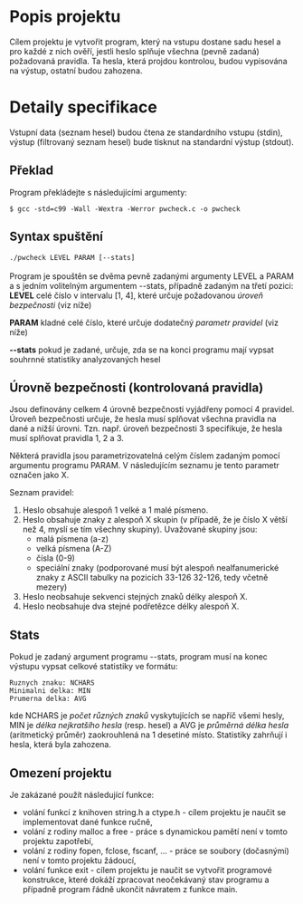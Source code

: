 # Popis projektu

Cílem projektu je vytvořit program, který na vstupu dostane sadu hesel a pro každé z nich ověří, jestli heslo splňuje všechna (pevně zadaná) požadovaná pravidla. Ta hesla, která projdou kontrolou, budou vypisována na výstup, ostatní budou zahozena.


# Detaily specifikace

Vstupní data (seznam hesel) budou čtena ze standardního vstupu (stdin), výstup (filtrovaný seznam hesel) bude tisknut na standardní výstup (stdout).

## Překlad

Program překládejte s následujícími argumenty:

`$ gcc -std=c99 -Wall -Wextra -Werror pwcheck.c -o pwcheck`

## Syntax spuštění

`./pwcheck LEVEL PARAM [--stats]`\
\
Program je spouštěn se dvěma pevně zadanými argumenty LEVEL a PARAM a s jedním volitelným argumentem --stats, případně zadaným na třetí pozici:
**LEVEL**
celé číslo v intervalu [1, 4], které určuje požadovanou  _úroveň bezpečnosti_  (viz níže)

**PARAM**
kladné celé číslo, které určuje dodatečný  _parametr pravidel_  (viz níže)

**-\-stats**
pokud je zadané, určuje, zda se na konci programu mají vypsat souhrnné statistiky analyzovaných hesel

## Úrovně bezpečnosti (kontrolovaná pravidla)

Jsou definovány celkem 4 úrovně bezpečnosti vyjádřeny pomocí 4 pravidel. Úroveň bezpečnosti určuje, že hesla musí splňovat všechna pravidla na dané a nižší úrovni. Tzn. např. úroveň bezpečnosti 3 specifikuje, že hesla musí splňovat pravidla 1, 2 a 3.

Některá pravidla jsou parametrizovatelná celým číslem zadaným pomocí argumentu programu  PARAM. V následujícím seznamu je tento parametr označen jako X.

Seznam pravidel:
1.  Heslo obsahuje alespoň 1 velké a 1 malé písmeno.
2.  Heslo obsahuje znaky z alespoň X skupin  (v případě, že je číslo X větší než 4, myslí se tím všechny skupiny). Uvažované skupiny jsou:
    -   malá písmena (a-z)
    -   velká písmena (A-Z)
    -   čísla (0-9)
    -   speciální znaky (podporované musí být alespoň nealfanumerické znaky z ASCII tabulky na pozicích  33-126  32-126, tedy včetně mezery)
3.  Heslo neobsahuje sekvenci stejných znaků délky alespoň X.
4.  Heslo neobsahuje dva stejné podřetězce délky alespoň X.

## Stats

Pokud je zadaný argument programu  --stats, program musí na konec výstupu vypsat celkové statistiky ve formátu:

`Ruznych znaku: NCHARS`\
`Minimalni delka: MIN`\
`Prumerna delka: AVG`

kde  NCHARS  je  _počet různých znaků_  vyskytujících se napříč všemi hesly,  MIN  je  _délka nejkratšího hesla_  (resp. hesel) a  AVG  je  _průměrná délka hesla_  (aritmetický průměr) zaokrouhlená na 1 desetiné místo. Statistiky zahrňují i hesla, která byla zahozena.

## Omezení projektu

Je zakázané použít následující funkce:

-   volání funkcí z knihoven  string.h  a  ctype.h  - cílem projektu je naučit se implementovat dané funkce ručně,
-   volání z rodiny  malloc  a  free  - práce s dynamickou pamětí není v tomto projektu zapotřebí,
-   volání z rodiny  fopen,  fclose,  fscanf, ... - práce se soubory (dočasnými) není v tomto projektu žádoucí,
-   volání funkce  exit  - cílem projektu je naučit se vytvořit programové konstrukce, které dokáží zpracovat neočekávaný stav programu a případně program řádně ukončit návratem z funkce main.



